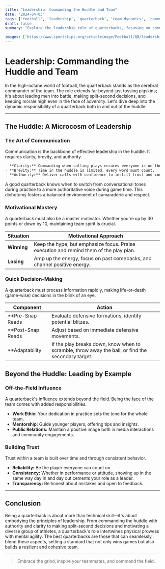 ```yaml
---
title: "Leadership: Commanding the Huddle and Team"
date: '2024-04-03'
tags: ['football', 'leadership', 'quarterback', 'team dynamics', 'communication', 'motivation', 'strategy']
draft: false
summary: "Explore the leadership role of quarterbacks, focusing on communication, motivating teammates, and making quick decisions."

images: ['https://www.sportstips.org/articleimage/Football/QB/leadership_commanding_the_huddle_and_team.webp']
---
```


# Leadership: Commanding the Huddle and Team

In the high-octane world of football, the quarterback stands as the cerebral commander of the team. The role extends far beyond just tossing pigskins; it's about leading men into battle, making split-second decisions, and keeping morale high even in the face of adversity. Let's dive deep into the dynamic responsibility of a quarterback both in and out of the huddle.

---

## The Huddle: A Microcosm of Leadership

### The Art of Communication

Communication is the backbone of effective leadership in the huddle. It requires clarity, brevity, and authority.

```markdown
- **Clarity:** Commanding when calling plays ensures everyone is on the same page.
- **Brevity:** Time in the huddle is limited; every word must count.
- **Authority:** Deliver calls with confidence to instill trust and compliance.
```

A good quarterback knows when to switch from conversational tones during practice to a more authoritative voice during game time. This dichotomy fosters a balanced environment of camaraderie and respect.

### Motivational Mastery

A quarterback must also be a master motivator. Whether you're up by 30 points or down by 10, maintaining team spirit is crucial.

|Situation|Motivational Approach|
|---------|---------------------|
|**Winning**|Keep the hype, but emphasize focus. Praise execution and remind them of the play plan.|
|**Losing**|Amp up the energy, focus on past comebacks, and channel positive energy.|

### Quick Decision-Making

A quarterback must process information rapidly, making life-or-death (game-wise) decisions in the blink of an eye.

|Component       |Action                  |
|----------------|------------------------|
|**Pre-Snap Reads|Evaluate defensive formations, identify potential blitzes.|
|**Post-Snap Reads|Adjust based on immediate defensive movements.|
|**Adaptability  |If the play breaks down, know when to scramble, throw away the ball, or find the secondary target.|

## Beyond the Huddle: Leading by Example

### Off-the-Field Influence

A quarterback's influence extends beyond the field. Being the face of the team comes with added responsibilities.

- **Work Ethic:** Your dedication in practice sets the tone for the whole team.
- **Mentorship:** Guide younger players, offering tips and insights.
- **Public Relations:** Maintain a positive image both in media interactions and community engagements.

### Building Trust

Trust within a team is built over time and through consistent behavior.

- **Reliability:** Be the player everyone can count on.
- **Consistency:** Whether in performance or attitude, showing up in the same way day in and day out cements your role as a leader.
- **Transparency:** Be honest about mistakes and open to feedback.

---

## Conclusion

Being a quarterback is about more than technical skill—it's about embodying the principles of leadership. From commanding the huddle with authority and clarity to making split-second decisions and motivating a diverse group of athletes, a quarterback's role intertwines physical prowess with mental agility. The best quarterbacks are those that can seamlessly blend these aspects, setting a standard that not only wins games but also builds a resilient and cohesive team.

---

> Embrace the grind, inspire your teammates, and command the field.

```